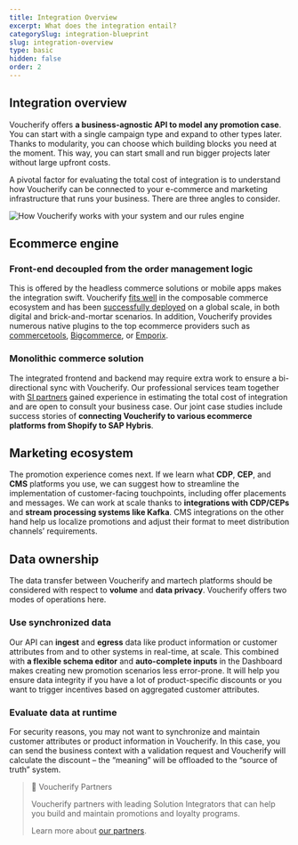 ```yaml
---
title: Integration Overview
excerpt: What does the integration entail?
categorySlug: integration-blueprint
slug: integration-overview
type: basic
hidden: false
order: 2
---
```


## Integration overview

Voucherify offers **a business-agnostic API to model any promotion case**. You can start with a single campaign type and expand to other types later. Thanks to modularity, you can choose which building blocks you need at the moment. This way, you can start small and run bigger projects later without large upfront costs.

A pivotal factor for evaluating the total cost of integration is to understand how Voucherify can be connected to your e-commerce and marketing infrastructure that runs your business. There are three angles to consider.

![How Voucherify works with your system and our rules engine](https://files.readme.io/494bc1a-guides_getting_started_welcome_to_voucherify_voucherify_workflow_scheme_01.png "How Voucherify works with your system and our rules engine")

## Ecommerce engine

### Front-end decoupled from the order management logic

This is offered by the headless commerce solutions or mobile apps makes the integration swift. Voucherify [fits well](https://machalliance.org/newsroom/voucherify-io-joins-the-mach-alliance "Voucherify joins the MACH alliance") in the composable commerce ecosystem and has been [successfully deployed](https://www.voucherify.io/customers/breville "How Breville is Winning Digital Transformation with Voucherify and Friends") on a global scale, in both digital and brick-and-mortar scenarios. In addition, Voucherify provides numerous native plugins to the top ecommerce providers such as [commercetools](https://www.voucherify.io/integrations/commercetools "Next-gen promotions for modern commerce"), [Bigcommerce](https://www.voucherify.io/integrations/bigcommerce "Supercharge your online store with personalized promotions"), or [Emporix](https://www.voucherify.io/integrations/emporix "Enhance the Emporix Digital Commerce Platform with targeted promotions and loyalty programs").

### Monolithic commerce solution

The integrated frontend and backend may require extra work to ensure a bi-directional sync with Voucherify. Our professional services team together with [SI partners](https://www.voucherify.io/partners-directory "Partners who trust Voucherify") gained experience in estimating the total cost of integration and are open to consult your business case. Our joint case studies include success stories of **connecting Voucherify to various ecommerce platforms from Shopify to SAP Hybris**.

## Marketing ecosystem

The promotion experience comes next. If we learn what **CDP**, **CEP**, and **CMS** platforms you use, we can suggest how to streamline the implementation of customer-facing touchpoints, including offer placements and messages. We can work at scale thanks to **integrations with CDP/CEPs** and **stream processing systems like Kafka**. CMS integrations on the other hand help us localize promotions and adjust their format to meet distribution channels’ requirements.

## Data ownership

The data transfer between Voucherify and martech platforms should be considered with respect to **volume** and **data privacy**. Voucherify offers two modes of operations here.

### Use synchronized data

Our API can **ingest** and **egress** data like product information or customer attributes from and to other systems in real-time, at scale. This combined with **a flexible schema editor** and **auto-complete inputs** in the Dashboard makes creating new promotion scenarios less error-prone. It will help you ensure data integrity if you have a lot of product-specific discounts or you want to trigger incentives based on aggregated customer attributes.

### Evaluate data at runtime

For security reasons, you may not want to synchronize and maintain customer attributes or product information in Voucherify. In this case, you can send the business context with a validation request and Voucherify will calculate the discount – the “meaning” will be offloaded to the “source of truth” system.

> 📘 Voucherify Partners
> 
> Voucherify partners with leading Solution Integrators that can help you build and 
maintain promotions and loyalty programs.
>
> Learn more about [our partners](https://www.voucherify.io/partners-directory "Voucherify Partners").